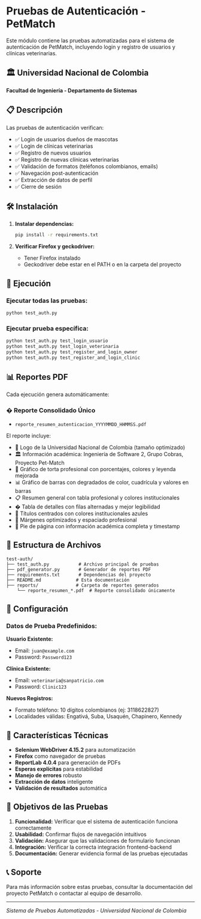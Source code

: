 # Pruebas de Autenticación - PetMatch

Este módulo contiene las pruebas automatizadas para el sistema de autenticación de PetMatch, incluyendo login y registro de usuarios y clínicas veterinarias.

## 🏛️ Universidad Nacional de Colombia

**Facultad de Ingeniería - Departamento de Sistemas**

## 📋 Descripción

Las pruebas de autenticación verifican:

- ✅ Login de usuarios dueños de mascotas
- ✅ Login de clínicas veterinarias
- ✅ Registro de nuevos usuarios
- ✅ Registro de nuevas clínicas veterinarias
- ✅ Validación de formatos (teléfonos colombianos, emails)
- ✅ Navegación post-autenticación
- ✅ Extracción de datos de perfil
- ✅ Cierre de sesión

## 🛠️ Instalación

1. **Instalar dependencias:**

   ```bash
   pip install -r requirements.txt
   ```

2. **Verificar Firefox y geckodriver:**
   - Tener Firefox instalado
   - Geckodriver debe estar en el PATH o en la carpeta del proyecto

## 🚀 Ejecución

### Ejecutar todas las pruebas:

```bash
python test_auth.py
```

### Ejecutar prueba específica:

```bash
python test_auth.py test_login_usuario
python test_auth.py test_login_veterinaria
python test_auth.py test_register_and_login_owner
python test_auth.py test_register_and_login_clinic
```

## 📊 Reportes PDF

Cada ejecución genera automáticamente:

### � Reporte Consolidado Único

- `reporte_resumen_autenticacion_YYYYMMDD_HHMMSS.pdf`

El reporte incluye:

- 🎯 Logo de la Universidad Nacional de Colombia (tamaño optimizado)
- 🏛️ Información académica: Ingeniería de Software 2, Grupo Cobras, Proyecto Pet-Match
- 🥧 Gráfico de torta profesional con porcentajes, colores y leyenda mejorada
- 📊 Gráfico de barras con degradados de color, cuadrícula y valores en barras
- 📋 Resumen general con tabla profesional y colores institucionales
- � Tabla de detalles con filas alternadas y mejor legibilidad
- 🎨 Títulos centrados con colores institucionales azules
- 📏 Márgenes optimizados y espaciado profesional
- 📅 Pie de página con información académica completa y timestamp

## 📁 Estructura de Archivos

```
test-auth/
├── test_auth.py           # Archivo principal de pruebas
├── pdf_generator.py       # Generador de reportes PDF
├── requirements.txt       # Dependencias del proyecto
├── README.md             # Esta documentación
├── reports/              # Carpeta de reportes generados
    └── reporte_resumen_*.pdf  # Reporte consolidado únicamente
```

## 🔧 Configuración

### Datos de Prueba Predefinidos:

**Usuario Existente:**

- Email: `juan@example.com`
- Password: `Password123`

**Clínica Existente:**

- Email: `veterinaria@sanpatricio.com`
- Password: `Clinic123`

**Nuevos Registros:**

- Formato teléfono: 10 dígitos colombianos (ej: 3118622827)
- Localidades válidas: Engativá, Suba, Usaquén, Chapinero, Kennedy

## 📝 Características Técnicas

- **Selenium WebDriver 4.15.2** para automatización
- **Firefox** como navegador de pruebas
- **ReportLab 4.0.4** para generación de PDFs
- **Esperas explícitas** para estabilidad
- **Manejo de errores** robusto
- **Extracción de datos** inteligente
- **Validación de resultados** automática

## 🎯 Objetivos de las Pruebas

1. **Funcionalidad:** Verificar que el sistema de autenticación funciona correctamente
2. **Usabilidad:** Confirmar flujos de navegación intuitivos
3. **Validación:** Asegurar que las validaciones de formulario funcionan
4. **Integración:** Verificar la correcta integración frontend-backend
5. **Documentación:** Generar evidencia formal de las pruebas ejecutadas

## 📞 Soporte

Para más información sobre estas pruebas, consultar la documentación del proyecto PetMatch o contactar al equipo de desarrollo.

---

_Sistema de Pruebas Automatizadas - Universidad Nacional de Colombia_
